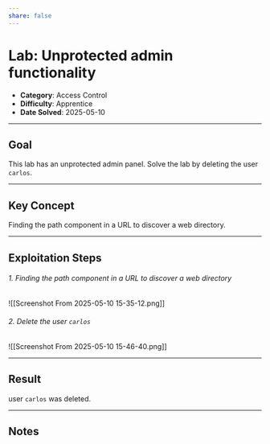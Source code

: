 ```yaml
---
share: false
---
```

# Lab: Unprotected admin functionality

- **Category**: Access Control
- **Difficulty**: Apprentice
- **Date Solved**: 2025-05-10

---

## Goal

This lab has an unprotected admin panel.
Solve the lab by deleting the user `carlos`.

---

## Key Concept

Finding the path component in a URL to discover a web directory.

---

## Exploitation Steps

###### 1. Finding the path component in a URL to discover a web directory
![[Screenshot From 2025-05-10 15-35-12.png]]

###### 2. Delete the user `carlos`
![[Screenshot From 2025-05-10 15-46-40.png]]

---

## Result

user `carlos` was deleted.

---

## Notes



